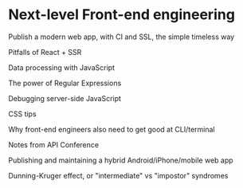 # Next-level Front-end engineering

Publish a modern web app, with CI and SSL, the simple timeless way

Pitfalls of React + SSR

Data processing with JavaScript

The power of Regular Expressions

Debugging server-side JavaScript

CSS tips

Why front-end engineers also need to get good at CLI/terminal

Notes from API Conference

Publishing and maintaining a hybrid Android/iPhone/mobile web app

Dunning-Kruger effect, or "intermediate" vs "impostor" syndromes











